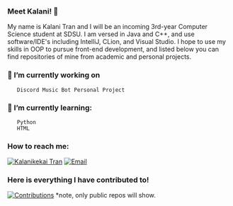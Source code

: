 ### Meet Kalani! 👋

My name is Kalani Tran and I will be an incoming 3rd-year Computer Science student at SDSU. I am versed in Java and C++, and use software/IDE's including IntelliJ, CLion, and Visual Studio. I hope to use my skills in OOP to pursue front-end development, and listed below you can find repositories of mine from academic and personal projects. 

### 🔭 I’m currently working on
       Discord Music Bot Personal Project

### 🌱 I’m currently learning: 
       Python
       HTML

### How to reach me:
[![Kalanikekai Tran](https://img.shields.io/badge/Linkedin-%230175C2.svg?style=for-the-badge&logo=Linkedin&logoColor=white)](https://www.linkedin.com/in/kalanikekai-tran/)
[![Email](https://img.shields.io/badge/Email-%230175C2.svg?style=for-the-badge&logo=icloud&logoColor=white)](mailto:kalanikekaitran@gmail.com)

### Here is everything I have contributed to!
[![Contributions](https://img.shields.io/badge/Contributed-%230175C2.svg?style=for-the-badge&logo=github&logoColor=white)](https://github.com/stars/kalanitran/lists/contributed) *note, only public repos will show.
